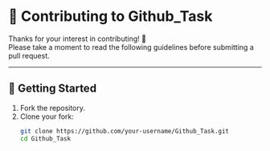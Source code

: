 # 🙌 Contributing to Github_Task

Thanks for your interest in contributing! 🎉  
Please take a moment to read the following guidelines before submitting a pull request.

---

## 🧰 Getting Started

1. Fork the repository.
2. Clone your fork:  
   ```bash
   git clone https://github.com/your-username/Github_Task.git
   cd Github_Task

